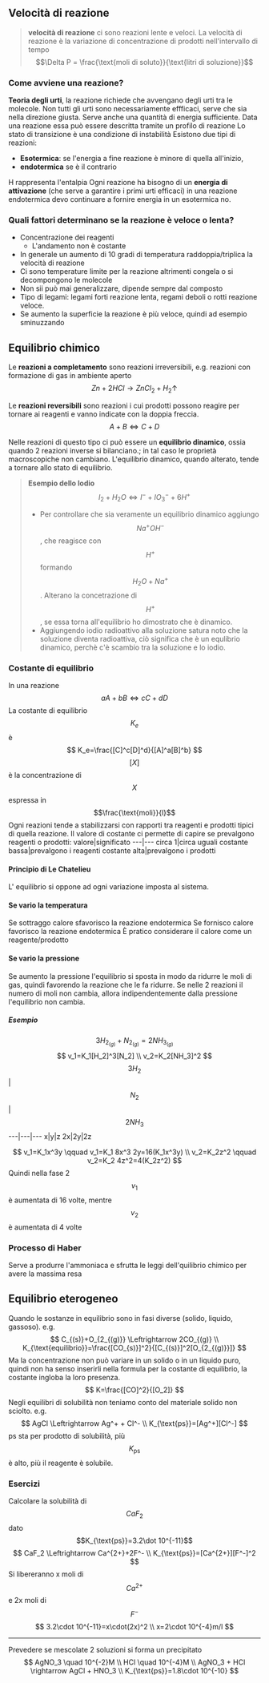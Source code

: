 ## Velocità di reazione
> **velocità di reazione**
> ci sono reazioni lente e veloci. La velocità di reazione è la variazione di concentrazione di prodotti nell'intervallo di tempo
> $$\Delta P = \frac{\text{moli di soluto}}{\text{litri di soluzione}}$$

### Come avviene una reazione?
**Teoria degli urti**, la reazione richiede che avvengano degli urti tra le molecole. Non tutti gli urti sono necessariamente effficaci, serve che sia nella direzione giusta. Serve anche una quantità di energia sufficiente.
Data una reazione essa può essere descritta tramite un profilo di reazione
Lo stato di transizione è una condizione di instabilità
Esistono due tipi di reazioni:
- **Esotermica**: se l'energia a fine reazione è minore di quella all'inizio,
- **endotermica** se è il contrario

H rappresenta l'entalpia
Ogni reazione ha bisogno di un **energia di attivazione** (che serve a garantire i primi urti efficaci) in una reazione endotermica devo continuare a fornire energia in un esotermica no.

### Quali fattori determinano se la reazione è veloce o lenta?
- Concentrazione dei reagenti
  - L'andamento non è costante
- In generale un aumento di 10 gradi di temperatura raddoppia/triplica la velocità di reazione
- Ci sono temperature limite per la reazione altrimenti congela o si decompongono le molecole
- Non sii può mai generalizzare, dipende sempre dal composto
- Tipo di legami: legami forti reazione lenta, regami deboli o rotti reazione veloce.
- Se aumento la superficie la reazione è più veloce, quindi ad esempio sminuzzando

## Equilibrio chimico
Le **reazioni a completamento** sono reazioni irreversibili, e.g. reazioni con formazione di gas in ambiente aperto
$$Zn + 2HCl \rightarrow ZnCl_2 + H_2 \uparrow$$

Le **reazioni reversibili** sono reazioni i cui prodotti possono reagire per tornare ai reagenti e vanno indicate con la doppia freccia.
$$ A + B \Leftrightarrow C + D $$

Nelle reazioni di questo tipo ci può essere un **equilibrio dinamico**, ossia quando 2 reazioni inverse si bilanciano.; in tal caso le proprietà macroscopiche non cambiano. L'equilibrio dinamico, quando alterato, tende a tornare allo stato di equilibrio.
> **Esempio dello Iodio**
> $$ I_2 + H_2O \Leftrightarrow I^- + IO_3^- + 6H^+$$
> - Per controllare che sia veramente un equilibrio dinamico aggiungo $$Na^+OH^-$$, che reagisce con $$H^+$$ formando $$H_2O +Na^+$$. Alterano la concetrazione di $$H^+$$, se essa torna all'equilibrio ho dimostrato che è dinamico.
> - Aggiungendo iodio radioattivo alla soluzione satura noto che la soluzione diventa radioattiva, ciò significa che è un equlibrio dinamico, perchè c'è scambio tra la soluzione e lo iodio.

### Costante di equilibrio
In una reazione
$$
aA + bB \Leftrightarrow cC + dD
$$
La costante di equilibrio $$K_e$$ è
$$
K_e=\frac{[C]^c[D]^d}{[A]^a[B]^b}
$$
$$[X]$$ è la concentrazione di $$X$$ espressa in $$\frac{\text{moli}}{l}$$
Ogni reazioni tende a stabilizzarsi con rapporti tra reagenti e prodotti tipici di quella reazione.
Il valore di costante ci permette di capire se prevalgono reagenti o prodotti:
valore|significato
---|---
circa 1|circa uguali
costante bassa|prevalgono i reagenti
costante alta|prevalgono i prodotti

#### Principio di Le Chatelieu
L' equilibrio si oppone ad ogni variazione imposta al sistema.

#### Se vario la temperatura
Se sottraggo calore sfavorisco la reazione endotermica
Se fornisco calore favorisco la reazione endotermica
È pratico considerare il calore come un reagente/prodotto

#### Se vario la pressione
Se aumento la pressione l'equilibrio si sposta in modo da ridurre le moli di gas, quindi favorendo la reazione che le fa ridurre.
Se nelle 2 reazioni il numero di moli non cambia, allora indipendentemente dalla pressione l'equilibrio non cambia.
##### Esempio
$$
3H_{2_{(g)}} + N_{2_{(g)}}=2NH_{3_{(g)}}
$$
$$
v_1=K_1[H_2]^3[N_2] \\
v_2=K_2[NH_3]^2
$$
$$3H_2$$|$$N_2$$|$$2NH_3$$
---|---|---
x|y|z
2x|2y|2z

$$
v_1=K_1x^3y \qquad v_1=K_1 8x^3 2y=16(K_1x^3y) \\
v_2=K_2z^2 \qquad  v_2=K_2 4z^2=4(K_2z^2)
$$
Quindi nella fase 2 $$v_1$$ è aumentata di 16 volte, mentre $$v_2$$ è aumentata di 4 volte

### Processo di Haber
Serve a produrre l'ammoniaca e sfrutta le leggi dell'quilibrio chimico per avere la massima resa

## Equilibrio eterogeneo
Quando le sostanze in equilibrio sono in fasi diverse (solido, liquido, gassoso).
e.g.
$$
C_{(s)}+O_{2_{(g)}} \Leftrightarrow 2CO_{(g)} \\
K_{\text{equilibrio}}=\frac{[CO_{s)}]^2}{[C_{(s)}]^2[O_{2_{(g)}}]}
$$
Ma la concentrazione non può variare in un solido o in un liquido puro, quindi non ha senso inserirli nella formula per la costante di equilibrio, la costante ingloba la loro presenza.
$$
K=\frac{[CO]^2}{[O_2]}
$$
Negli equilibri di solubilità non teniamo conto del materiale solido non sciolto.
e.g.
$$
AgCl \Leftrightarrow Ag^+ + Cl^- \\
K_{\text{ps}}=[Ag^+][Cl^-]
$$
ps sta per prodotto di solubilità, più $$K_{\text{ps}}$$ è alto, più il reagente è solubile.

### Esercizi
Calcolare la solubilità di $$CaF_2$$ dato $$K_{\text{ps}}=3.2\dot 10^{-11}$$
$$
CaF_2 \Leftrightarrow Ca^{2+}+2F^- \\
K_{\text{ps}}=[Ca^{2+}][F^-]^2
$$
Si libereranno x moli di $$Ca^{2+}$$ e 2x moli di $$F^-$$
$$
3.2\cdot 10^{-11}=x\cdot(2x)^2 \\
x=2\cdot 10^{-4}m/l
$$


----------
Prevedere se mescolate 2 soluzioni si forma un precipitato
$$
AgNO_3 \quad 10^{-2}M \\
HCl \quad 10^{-4}M \\
AgNO_3 + HCl \rightarrow AgCl + HNO_3 \\
K_{\text{ps}}=1.8\cdot 10^{-10}
$$
